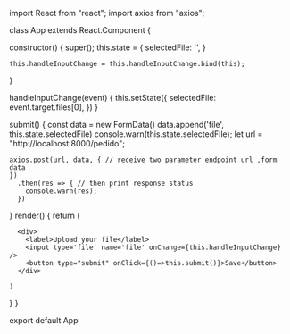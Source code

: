 import React from "react";
import axios from "axios";

class App extends React.Component {

  constructor() {
    super();
    this.state = {
      selectedFile: '',
    }

    this.handleInputChange = this.handleInputChange.bind(this);
  }

  handleInputChange(event) {
    this.setState({
      selectedFile: event.target.files[0],
    })
  }

  submit() {
    const data = new FormData()
    data.append('file', this.state.selectedFile)
    console.warn(this.state.selectedFile);
    let url = "http://localhost:8000/pedido";

    axios.post(url, data, { // receive two parameter endpoint url ,form data 
    })
      .then(res => { // then print response status
        console.warn(res);
      })

  }
  render() {
    return (



      <div>
        <label>Upload your file</label>
        <input type='file' name='file' onChange={this.handleInputChange} />
        <button type="submit" onClick={()=>this.submit()}>Save</button>
      </div>

    )
  }
}



export default App

